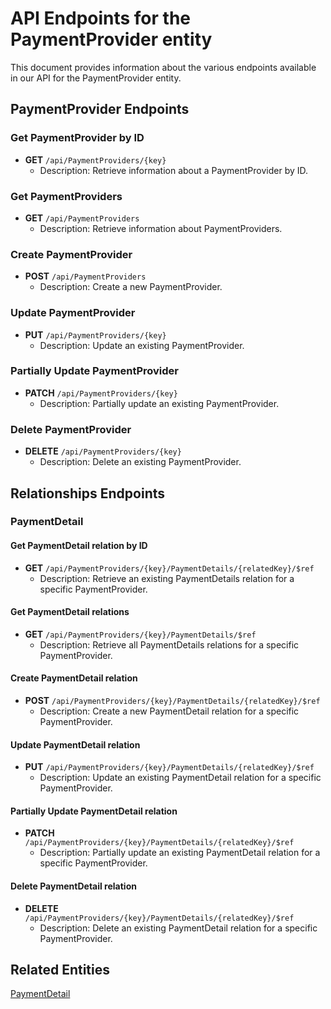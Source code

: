 # API Endpoints for the PaymentProvider entity

This document provides information about the various endpoints available in our API for the PaymentProvider entity.

## PaymentProvider Endpoints

### Get PaymentProvider by ID
- **GET** `/api/PaymentProviders/{key}`
  - Description: Retrieve information about a PaymentProvider by ID.
  
### Get PaymentProviders
- **GET** `/api/PaymentProviders`
  - Description: Retrieve information about PaymentProviders.

### Create PaymentProvider
- **POST** `/api/PaymentProviders`
  - Description: Create a new PaymentProvider.

### Update PaymentProvider
- **PUT** `/api/PaymentProviders/{key}`
  - Description: Update an existing PaymentProvider.

### Partially Update PaymentProvider
- **PATCH** `/api/PaymentProviders/{key}`
  - Description: Partially update an existing PaymentProvider.
 
### Delete PaymentProvider
- **DELETE** `/api/PaymentProviders/{key}`
  - Description: Delete an existing PaymentProvider.

## Relationships Endpoints

### PaymentDetail

#### Get PaymentDetail relation by ID
- **GET** `/api/PaymentProviders/{key}/PaymentDetails/{relatedKey}/$ref`
  - Description: Retrieve an existing PaymentDetails relation for a specific PaymentProvider.

#### Get PaymentDetail relations
- **GET** `/api/PaymentProviders/{key}/PaymentDetails/$ref`
  - Description: Retrieve all PaymentDetails relations for a specific PaymentProvider.
  
#### Create PaymentDetail relation
- **POST** `/api/PaymentProviders/{key}/PaymentDetails/{relatedKey}/$ref`
  - Description: Create a new PaymentDetail relation for a specific PaymentProvider.

#### Update PaymentDetail relation
- **PUT** `/api/PaymentProviders/{key}/PaymentDetails/{relatedKey}/$ref`
  - Description: Update an existing PaymentDetail relation for a specific PaymentProvider.
  
#### Partially Update PaymentDetail relation
- **PATCH** `/api/PaymentProviders/{key}/PaymentDetails/{relatedKey}/$ref`
  - Description: Partially update an existing PaymentDetail relation for a specific PaymentProvider.

#### Delete PaymentDetail relation
- **DELETE** `/api/PaymentProviders/{key}/PaymentDetails/{relatedKey}/$ref`
  - Description: Delete an existing PaymentDetail relation for a specific PaymentProvider.

## Related Entities

[PaymentDetail](PaymentDetailEndpoints.md)
